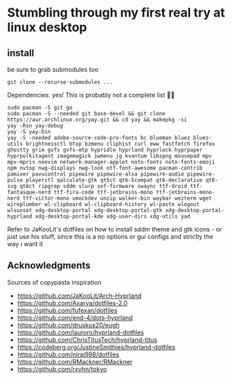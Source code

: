 # Stumbling through my first real try at linux desktop

## install

be sure to grab submodules too
```
git clone --recurse-submodules ...
```

Dependencies: yes!
This is probably not a complete list 🤷‍♂
```
sudo pacman -S git go
sudo pacman -S --needed git base-devel && git clone https://aur.archlinux.org/yay.git && cd yay && makepkg -si
yay -Rsn yay-debug
yay -S yay-bin
yay -S -needed adobe-source-code-pro-fonts bc blueman bluez bluez-utils brightnessctl btop bzmenu cliphist curl eww fastfetch firefox ghostty grim gvfs gvfs-mtp hypridle hyprland hyprlock hyprpaper hyprpolkitagent imagemagick iwmenu jq kvantum libspng mousepad mpv mpv-mpris neovim network-manager-applet noto-fonts noto-fonts-emoji npm nvtop nwg-displays nwg-look otf-font-awesome pacman-contrib pamixer pavucontrol pipewire pipewire-alsa pipewire-audio pipewire-pulse playerctl qalculate-gtk qt5ct qt6-5compat qt6-declarative qt6-svg qt6ct ripgrep sddm slurp sof-firmware swaync ttf-droid ttf-fantasque-nerd ttf-fira-code ttf-jetbrains-mono ttf-jetbrains-mono-nerd ttf-victor-mono umockdev unzip walker-bin waybar wezterm wget wireplumber wl-clipboard wl-clipboard-history wl-paste wlogout wlsunset xdg-desktop-portal xdg-desktop-portal-gtk xdg-desktop-portal-hyprland xdg-desktop-portal-kde xdg-user-dirs xdg-utils yad

```

Refer to JaKooLit's dotfiles on how to install sddm theme and gtk icons - or just use his stuff, since this is a no options or gui configs and strictly the way i want it




## Acknowledgments

Sources of copypasta inspiration
- https://github.com/JaKooLit/Arch-Hyprland
- https://github.com/Axarva/dotfiles-2.0
- https://github.com/fufexan/dotfiles
- https://github.com/end-4/dots-hyprland
- https://github.com/druskus20/eugh
- https://github.com/lauroro/hyprland-dotfiles
- https://github.com/ChrisTitusTech/hyprland-titus
- https://codeberg.org/JustineSmithies/hyprland-dotfiles
- https://github.com/niraj998/dotfiles
- https://github.com/RMackner/RMackner
- https://github.com/rxyhn/tokyo


